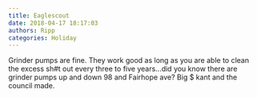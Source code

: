 ```yaml
---
title: Eaglescout
date: 2018-04-17 18:17:03
authors: Ripp
categories: Holiday
---
```


 Grinder pumps are fine. They work good as long as you are able to clean the excess sh#t out every three to five years...did you know there are grinder pumps up and down 98 and Fairhope ave? Big $ kant and the council made.